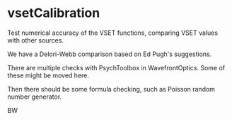 vsetCalibration
===============

Test numerical accuracy of the VSET functions, comparing VSET values with other sources.

We have a Delori-Webb comparison based on Ed Pugh's suggestions.

There are multiple checks with PsychToolbox in WavefrontOptics.  Some of these might
be moved here.

Then there should be some formula checking, such as Poisson random number generator.

BW
